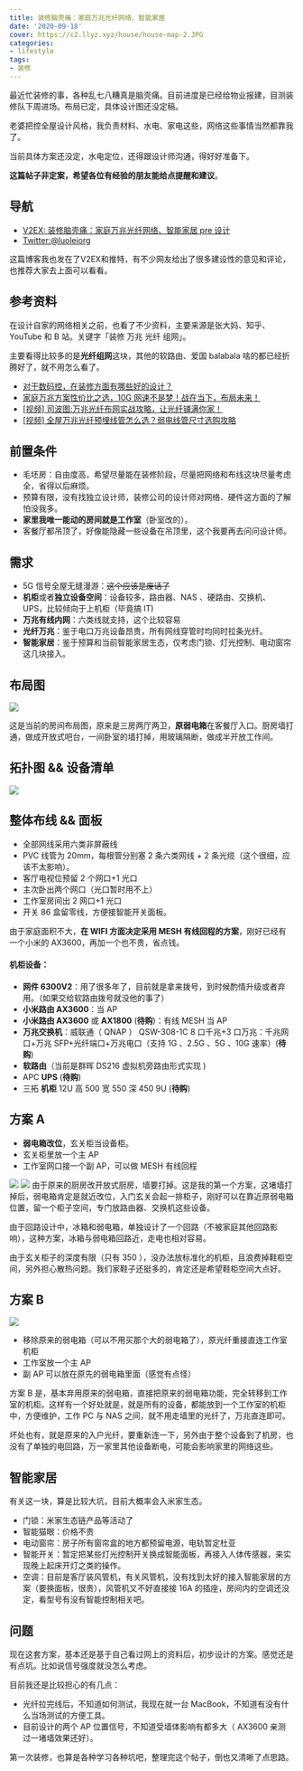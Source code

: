 ```yaml
---
title: 装修脑壳痛：家庭万兆光纤网络、智能家居
date: '2020-09-18'
cover: https://c2.llyz.xyz/house/house-map-2.JPG
categories:
- lifestyle
tags:
- 装修
---
```


最近忙装修的事，各种乱七八糟真是脑壳痛。目前进度是已经给物业报建，目测装修队下周进场。布局已定，具体设计图还没定稿。

老婆把控全屋设计风格，我负责材料、水电、家电这些，网络这些事情当然都靠我了。

当前具体方案还没定，水电定位，还得跟设计师沟通，得好好准备下。

**这篇帖子非定案，希望各位有经验的朋友能给点提醒和建议**。

## **导航**

- [V2EX: 装修脑壳痛：家庭万兆光纤网络、智能家居 pre 设计](https://v2ex.com/t/708146)
- [Twitter:@luoleiorg](https://twitter.com/luoleiorg/status/1306751532675657728)

这篇博客我也发在了V2EX和推特，有不少网友给出了很多建设性的意见和评论，也推荐大家去上面可以看看。

## **参考资料**

在设计自家的网络相关之前，也看了不少资料，主要来源是张大妈、知乎、YouTube 和 B 站。关键字「装修 万兆 光纤 组网」。

主要看得比较多的是**光纤组网**这块，其他的软路由、爱国 balabala 啥的都已经折腾好了，就不用怎么看了。

- [对于数码控，在装修方面有哪些好的设计？](https://www.zhihu.com/question/21170551/answer/17427514)
- [家庭万兆方案性价比之选，10G 网速不是梦！战在当下，布局未来！](https://zhuanlan.zhihu.com/p/104864561)
- [\[视频\] 司波图:万兆光纤布网实战攻略，让光纤铺满你家！](https://www.youtube.com/watch?v=K0kRKmpYd74)
- [\[视频\] 全屋万兆光纤预埋线管怎么选？弱电线管尺寸选购攻略](https://www.youtube.com/watch?v=3MC-BKtssn4)

## **前置条件**

- 毛坯房：自由度高，希望尽量能在装修阶段，尽量把网络和布线这块尽量考虑全，省得以后麻烦。
- 预算有限，没有找独立设计师，装修公司的设计师对网络、硬件这方面的了解怕没我多。
- **家里我唯一能动的房间就是工作室**（卧室改的）。
- 客餐厅都吊顶了，好像能隐藏一些设备在吊顶里，这个我要再去问问设计师。

## **需求**

- 5G 信号全屋无缝漫游：~~这个应该是废话了~~
- **机柜**或者**独立设备空间**：设备较多，路由器、NAS 、硬路由、交换机、UPS，比较倾向于上机柜（毕竟搞 IT)
- **万兆有线内网**：六类线就支持，这个比较容易
- **光纤万兆**：鉴于电口万兆设备昂贵，所有网线穿管时均同时拉条光纤。
- **智能家居**：鉴于预算和当前智能家居生态，仅考虑门锁、灯光控制、电动窗帘这几块接入。

## **布局图**

![](https://c2.llyz.xyz/house/house-map-2.JPG)

这是当前的房间布局图，原来是三房两厅两卫，**原弱电箱**在客餐厅入口。厨房墙打通，做成开放式吧台，一间卧室的墙打掉，用玻璃隔断，做成半开放工作间。

## **拓扑图 && 设备清单**

![](https://c2.llyz.xyz/house/ap-map-4.JPG)

## **整体布线 && 面板**

- 全部网线采用六类非屏蔽线
- PVC 线管为 20mm，每根管分别塞 2 条六类网线 + 2 条光缆（这个很细，应该不太影响）。
- 客厅电视位预留 2 个网口+1 光口
- 主次卧出两个网口（光口暂时用不上）
- 工作室房间出 2 网口+1 光口
- 开关 86 盒留零线，方便接智能开关面板。

由于家庭面积不大，**在 WIFI 方面决定采用 MESH 有线回程的方案**，刚好已经有一个小米的 AX3600，再加一个也不贵，省点钱。

#### **机柜设备：**

- **网件 6300V2**：用了很多年了，目前就是拿来拨号，到时候酌情升级或者弃用。（如果交给软路由拨号就没他的事了）
- **小米路由 AX3600**：当 AP
- **小米路由 AX3600** 或 **AX1800** (**待购**)：有线 MESH 当 AP
- **万兆交换机**：威联通（ QNAP ） QSW-308-1C 8 口千兆+3 口万兆：千兆网口+万兆 SFP+光纤端口+万兆电口（支持 1G 、2.5G 、5G 、10G 速率）(**待购**)
- **软路由**（当前是群晖 DS216 虚拟机旁路由形式实现 )
- APC **UPS** (**待购**)
- 三拓 **机柜** 12U 高 500 宽 550 深 450 9U (**待购**)

## **方案 A**

- **弱电箱改位**，玄关柜当设备柜。
- 玄关柜里放一个主 AP
- 工作室网口接一个副 AP，可以做 MESH 有线回程

![](https://c2.llyz.xyz/house/ap-map-3.JPG) ![](https://c2.llyz.xyz/house/ap-map-1.JPG) 由于原来的厨房改开放式厨房，墙要打掉。这是我的第一个方案，这堵墙打掉后，弱电箱肯定是就近改位，入门玄关会起一排柜子，刚好可以在靠近原弱电箱位置，留一个柜子空间，专门放路由器、交换机这些设备。

由于回路设计中，冰箱和弱电箱，单独设计了一个回路（不被家庭其他回路影响），这种方案，冰箱与弱电箱回路近，走电也相对容易。

由于玄关柜子的深度有限（只有 350 ），没办法放标准化的机柜，且浪费掉鞋柜空间，另外担心散热问题。我们家鞋子还挺多的，肯定还是希望鞋柜空间大点好。

## **方案 B**

![](https://c2.llyz.xyz/house/ap-map-2.JPG)

- 移除原来的弱电箱（可以不用买那个大的弱电箱了），原光纤重接直连工作室机柜
- 工作室放一个主 AP
- 副 AP 可以放在原先的弱电箱里面（感觉有点怪）

方案 B 是，基本弃用原来的弱电箱，直接把原来的弱电箱功能，完全转移到工作室的机柜。这样有一个好处就是，就是所有的设备，都能放到一个工作室的机柜中，方便维护，工作 PC 与 NAS 之间，就不用走墙里的光纤了，万兆直连即可。

坏处也有，就是原来的入户光纤，要重新连一下，另外由于整个设备到了机房，也没有了单独的电回路，万一家里其他设备断电，可能会影响家里的网络这些。

## **智能家居**

有关这一块，算是比较大坑，目前大概率会入米家生态。

- 门锁：米家生态链产品等活动了
- 智能猫眼：价格不贵
- 电动窗帘：房子所有窗帘盒的地方都预留电源，电轨暂定杜亚
- 智能开关：暂定把某些灯光控制开关换成智能面板，再接入人体传感器，来实现晚上起床开灯之类的操作。
- 空调：目前是客厅装风管机，有关风管机，没有找到太好的接入智能家居的方案（要换面板，很贵），风管机又不好直接接 16A 的插座，房间内的空调还没定，看型号有没有智能控制相关吧。

## **问题**

现在这套方案，基本还是基于自己看过网上的资料后，初步设计的方案。感觉还是有点坑。比如说信号强度就没怎么考虑。

目前我还是比较担心的有几点：

- 光纤拉完线后，不知道如何测试，我现在就一台 MacBook，不知道有没有什么当场测试的方便工具。
- 目前设计的两个 AP 位置信号，不知道受墙体影响有都多大（ AX3600 亲测过一堵墙效果还好）。

第一次装修，也算是各种学习各种坑吧，整理完这个帖子，倒也又清晰了点思路。
